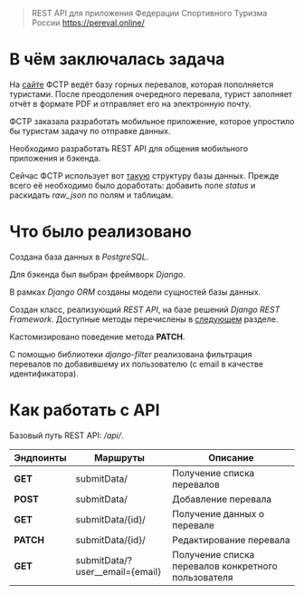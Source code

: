 > REST API для приложения Федерации Спортивного Туризма России https://pereval.online/

# В чём заключалась задача
На [сайте](https://pereval.online/) ФСТР ведёт базу горных перевалов, которая пополняется туристами. После преодоления очередного перевала, турист заполняет отчёт в формате PDF и отправляет его на электронную почту.

ФСТР заказала разработать мобильное приложение, которое упростило бы туристам задачу по отправке данных.

Необходимо разработать REST API для общения мобильного приложения и бэкенда.

Сейчас ФСТР использует вот [такую](https://github.com/alexander-kurchin/fstr-pereval-rest-api/blob/main/example_pereval_2022-02-22-2021.sql) структуру базы данных. Прежде всего её необходимо было доработать: добавить поле _status_ и раскидать _raw_json_ по полям и таблицам.

# Что было реализовано
Создана база данных в _PostgreSQL_.

Для бэкенда был выбран фреймворк _Django_.

В рамках _Django ORM_ созданы модели сущностей базы данных.

Создан класс, реализующий _REST API_, на базе решений _Django REST Framework_. Доступные методы перечислены в [следующем](#как-работать-с-api) разделе.

Кастомизировано поведение метода **PATCH**.

С помощью библиотеки _django-filter_ реализована фильтрация перевалов по добавившему их пользователю (с email в качестве идентификатора).

# Как работать с API

Базовый путь REST API: _/api/_.

| Эндпоинты | Маршруты | Описание |
| --- | --- | --- |
| **GET** | submitData/ | Получение списка перевалов |
| **POST** | submitData/ | Добавление перевала |
| **GET** | submitData/{id}/ | Получение данных о перевале |
| **PATCH** | submitData/{id}/ | Редактирование перевала |
| **GET** | submitData/?user__email={email} | Получение списка перевалов конкретного пользователя |

